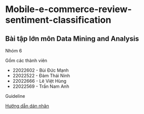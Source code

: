 # Mobile-e-commerce-review-sentiment-classification

## Bài tập lớn môn Data Mining and Analysis

Nhóm 6

Gồm các thành viên
- 22022602 - Bùi Đức Mạnh
- 22022522 - Đàm Thái Ninh
- 22022666 - Lê Việt Hùng
- 22022569 - Trần Nam Anh


Guideline

[Hướng dẫn dán nhãn](https://www.notion.so/Annotation-Guideline-Mobile-E-commerce-Review-Sentiment-Classification-bf901d3e3aa142eeaaf26074191f02df#fc9a76296b194e249ca10bb45968b4d1)
